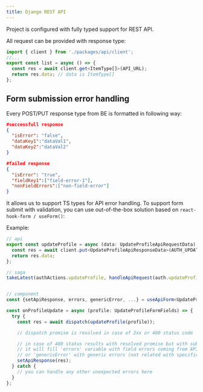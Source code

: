 ```yaml
---
title: Django REST API
---
```


Project is configured with fully typed support for REST API.

All request can be provided with response type:

```typescript
import { client } from './packages/api/client';
//...
export const list = async () => {
  const res = await client.get<ItemType[]>(API_URL);
  return res.data; // data is ItemType[]
};
```

## Form submission error handling

Every POST/PUT response type from BE is formatted in following way:

```json
#successfull response
{
  "isError": "false",
  "dataKey1":"dataVal1",
  "dataKey2":"dataVal2"
}
```

```json
#failed response
{
  "isError": "true",
  "fieldKey1":["field-error-1"],
  "nonFieldErrors":["non-field-error"]
}
```

It allows us to support TS types for API error handling.
To support form submit with validation, you can use out-of-the-box solution based on `react-hook-form / useForm()`:

Example:

```typescript
// api
export const updateProfile = async (data: UpdateProfileApiRequestData) => {
  const res = await client.put<UpdateProfileApiResponseData>(AUTH_UPDATE_PROFILE_URL, data);
  return res.data;
};

// saga
takeLatest(authActions.updateProfile, handleApiRequest(auth.updateProfile)),


// component
const {setApiResponse, errors, genericError, ...} = useApiForm<UpdateProfileFormFields>();

const onProfileUpdate = async (profile: UpdateProfileFormFields) => {
  try {
    const res = await dispatch(updateProfile(profile));

    // dispatch promise is resolved in case of 2xx or 400 status code

    // in case of 400 status results with resolved promise but with submission errors returned
    // it will fill 'errors' variable with field errors coming from API response
    // or 'genericError' with generic errors (not related with specific form field)
    setApiResponse(res);
  } catch {
    // you can handle any other unexpected errors here
  }
};

```
